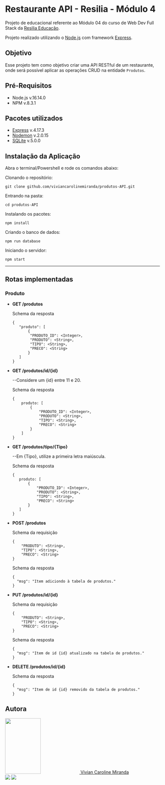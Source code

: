 # Restaurante API - Resilia - Módulo 4

Projeto de educacional referente ao Módulo 04 do curso de Web Dev Full Stack da [Resilia Educação](https://www.resilia.com.br/).

Projeto realizado utilizando o [Node.js](https://nodejs.org/en/) com framework [Express](https://expressjs.com/).

## Objetivo
Esse projeto tem como objetivo criar uma API RESTful de um restaurante, onde será possível aplicar as operações CRUD na entidade `Produtos`.

## Pré-Requisitos

* Node.js  v.16.14.0
* NPM v.8.3.1

## Pacotes utilizados
* [Express](https://www.npmjs.com/package/express) v.4.17.3
* [Nodemon](https://www.npmjs.com/package/nodemon) v.2.0.15
* [SQLite](https://www.npmjs.com/package/sqlite3)  v.5.0.0

## Instalação da Aplicação

Abra o terminal/Powershell e rode os comandos abaixo:

Clonando o repositório:
```
git clone github.com/viviancarolinemiranda/produtos-API.git
```
Entrando na pasta:
```
cd produtos-API
```

Instalando os pacotes:
```
npm install
```

Criando o banco de dados:
```
npm run database
```

Iniciando o servidor:
```
npm start
```

---

## Rotas implementadas

### Produto

 * **GET /produtos**
 
    Schema da resposta
    ```
    {
       "produto": [
           {
            "PRODUTO_ID": <Integer>,
            "PRODUTO": <String>,
            "TIPO": <String>,
            "PRECO": <String>
           }
       ]
    }
   
 * **GET /produtos/id/{id}**
    
    --Considere um {id} entre 11 e 20.
    
    Schema da resposta
    ```
    {
        produto: [
            {
                "PRODUTO_ID": <Integer>,
                "PRODUTO": <String>,
                "TIPO": <String>,
                "PRECO": <String>
            }
        ]
    }
    ```
    
 * **GET /produtos/tipo/{Tipo}**
     
     --Em {Tipo}, utilize a primeira letra maiúscula.

     Schema da resposta
     ```
     {
        produto: [
            {
                "PRODUTO_ID": <Integer>,
                "PRODUTO": <String>,
                "TIPO": <String>,
                "PRECO": <String>
            }
        ]
     }
    ```

 * **POST /produtos**

     Schema da requisição
    ```
    {
        "PRODUTO": <String>,
        "TIPO": <String>,
        "PRECO": <String>
    }
    ```

    Schema da resposta
    ```
    {
      "msg": "Item adiciondo à tabela de produtos."
    }
    ```

 * **PUT /produtos/id/{id}**

     Schema da requisição
    ```
    {
        "PRODUTO": <String>,
        "TIPO": <String>,
        "PRECO": <String>
    }
    ```

    Schema da resposta
    ```
    {
      "msg": "Item de id {id} atualizado na tabela de produtos."
    }
    ```

 * **DELETE /produtos/id/{id}**

    Schema da resposta
    ```
    {
      "msg": "Item de id {id} removido da tabela de produtos."
    }
    ```


## Autora
<a href="https://www.linkedin.com/in/viviancaroline/">
  <img height="180em" width="48%" src="https://media-exp1.licdn.com/dms/image/C4D03AQHgxVyxR8ZKHA/profile-displayphoto-shrink_800_800/0/1643771677702?e=1653523200&v=beta&t=9jJJL1BZkPSS-I9RVnD0J0BUSHptj0NEj2ObFLE1itU"/>
Vivian Caroline Miranda
<br><a href = "mailto:vivianmiranda@alunos.utfpr.edu.br"><img src="https://img.shields.io/badge/-Gmail-%23333?style=for-the-badge&logo=gmail&logoColor=white" target="_blank"></a>
  <a href="https://www.linkedin.com/in/viviancaroline/" target="_blank"><img src="https://img.shields.io/badge/-LinkedIn-%230077B5?style=for-the-badge&logo=linkedin&logoColor=white" target="_blank"></a> 

